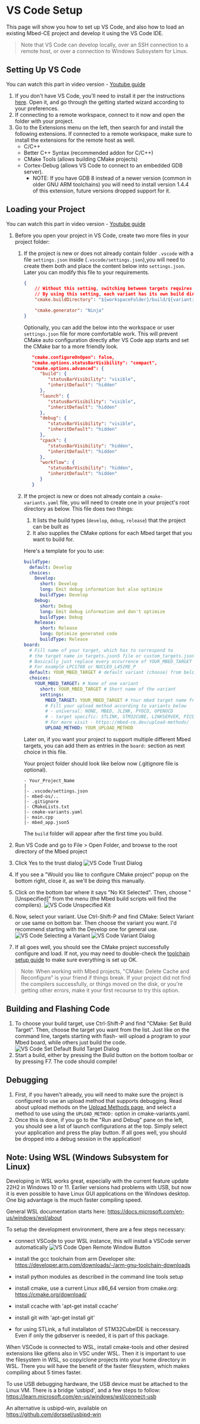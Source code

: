 # VS Code Setup

This page will show you how to set up VS Code, and also how to load an existing Mbed-CE project and develop it using the VS Code IDE.

> Note that VS Code can develop locally, over an SSH connection to a remote host, or over a connection to Windows Subsystem for Linux.

## Setting Up VS Code

You can watch this part in video version - [Youtube guide](https://youtu.be/g2nUJJtCmDA)

1. If you don't have VS Code, you'll need to install it per the instructions [here](https://code.visualstudio.com/download).  Open it, and go through the getting started wizard according to your preferences.
2. If connecting to a remote workspace, connect to it now and open the folder with your project.
3. Go to the Extensions menu on the left, then search for and install the following extensions.  If connected to a remote workspace, make sure to install the extensions for the remote host as well.
    - C/C++
    - Better C++ Syntax (recommended addon for C/C++)
    - CMake Tools (allows building CMake projects)
    - Cortex-Debug (allows VS Code to connect to an embedded GDB server).  
       - NOTE: If you have GDB 8 instead of a newer version (common in older GNU ARM toolchains) you will need to install version 1.4.4 of this extension, future versions dropped support for it.  

## Loading your Project
You can watch this part in video version - [Youtube guide](https://youtu.be/9ZDH5YIk_8g)

1. Before you open your project in VS Code, create two more files in your project folder:
   1. If the project is new or does not already contain folder `.vscode` with a file `settings.json` inside (`.vscode/settings.json`),you will need to create them both and place the content below into `settings.json`. Later you can modify this file  to your requirements.
      ```json
      {
          // Without this setting, switching between targets requires you to manually delete cache and reconfigure. 
          // By using this setting, each variant has its own build dir.
          "cmake.buildDirectory": "${workspaceFolder}/build/${variant:board}-${variant:buildType}",

          "cmake.generator": "Ninja"
      }
      ```
      Optionally, you can add the below into the workspace or user `settings.json` file for more comfortable work. This will prevent CMake auto configuration directly after VS Code app starts and set the CMake bar to a more friendly look. 
      ```json
         "cmake.configureOnOpen": false,
         "cmake.options.statusBarVisibility": "compact",
         "cmake.options.advanced": {
            "build": {
               "statusBarVisibility": "visible",
               "inheritDefault": "hidden"
            },
            "launch": {
               "statusBarVisibility": "visible",
               "inheritDefault": "hidden"
            },
            "debug": {
               "statusBarVisibility": "visible",
               "inheritDefault": "hidden"
            },
            "cpack": {
               "statusBarVisibility": "hidden",
               "inheritDefault": "hidden"
            },
            "workflow": {
               "statusBarVisibility": "hidden",
               "inheritDefault": "hidden"
            }
         } 
      ```

   2. If the project is new or does not already contain a `cmake-variants.yaml` file, you will need to create one in your project's root directory as below.
      This file does two things:
      1. It lists the build types (`develop`, `debug`, `release`) that the project can be built as
      2. It also supplies the CMake options for each Mbed target that you want to build for.  

      Here's a template for you to use:
      ```yaml
      buildType:
        default: Develop
        choices:
          Develop:
            short: Develop
            long: Emit debug information but also optimize
            buildType: Develop
          Debug:
            short: Debug
            long: Emit debug information and don't optimize
            buildType: Debug
          Release:
            short: Release
            long: Optimize generated code
            buildType: Release
      board:
        # Fill name of your target, which has to correspond to
        # the target name in targets.json5 file or custom_targets.json5 in case of custom target.
        # Basically just replace every occurrence of YOUR_MBED_TARGET with Mbed target name. 
        # For example LPC1768 or NUCLEO_L452RE_P
        default: YOUR_MBED_TARGET # default variant (choose) from below
        choices:
          YOUR_MBED_TARGET: # Name of one variant
            short: YOUR_MBED_TARGET # Short name of the variant
            settings:
              MBED_TARGET: YOUR_MBED_TARGET # Your mbed target name from targets.json5 file
              # Fill your upload method according to variants below
              # - universal: NONE, MBED, JLINK, PYOCD, OPENOCD
              # - target specific: STLINK, STM32CUBE, LINKSERVER, PICOTOOL, ARDUINO_BOSSAC
              # For more visit - https://mbed-ce.dev/upload-methods/
              UPLOAD_METHOD: YOUR_UPLOAD_METHOD
      ```

      Later on, if you want your project to support multiple different Mbed targets, you can add them as entries in the `board:` section as next choice in this file.

      Your project folder should look like below now (.gitignore file is optional).
       ```
       - Your_Project_Name
       |
       |- .vscode/settings.json
       |- mbed-os/..
       |- .gitignore
       |- CMakeLists.txt
       |- cmake-variants.yaml
       |- main.cpp
       |- mbed_app.json5 
       ```
       The `build` folder will appear after the first time you build.

2. Run VS Code and go to File > Open Folder, and browse to the root directory of the Mbed project
3. Click Yes to the trust dialog
   ![VS Code Trust Dialog](img/vs-code-trust-dialog.png)

4. If you see a "Would you like to configure CMake project" popup on the bottom right, close it, as we'll be doing this manually.
5. Click on the bottom bar where it says "No Kit Selected". Then, choose "[Unspecified]" from the menu (the Mbed build scripts will find the compilers).
   ![VS Code Unspecified Kit](img/vs-code-unspecified-kit.png)
   
7. Now, select your variant. Use Ctrl-Shift-P and find CMake: Select Variant or use same on bottom bar. Then choose the variant you want.  I'd recommend starting with the Develop one for general use.  
   ![VS Code Selecting a Variant](img/vs-code-select-variant.png)
   ![VS Code Variant Dialog](img/vs-code-variant-dialog.png)

8.  If all goes well, you should see the CMake project successfully configure and load. If not, you may need to double-check the [toolchain setup guide](../toolchain-install.md) to make sure everything is set up OK.

> Note:
> When working with Mbed projects, "CMake: Delete Cache and Reconfigure" is your friend if things break.  If your project did not find the compilers successfully, or things moved on the disk, or you're getting other errors, make it your first recourse to try this option.

## Building and Flashing Code

1. To choose your build target, use Ctrl-Shift-P and find "CMake: Set Build Target". Then, choose the target you want from the list. Just like on the command line, targets starting with flash- will upload a program to your Mbed board, while others just build the code.
   ![VS Code Set Default Build Target Dialog](img/vs-code-set-build-target.png)
2. Start a build, either by pressing the Build button on the bottom toolbar or by pressing F7. The code should compile!

## Debugging
1. First, if you haven't already, you will need to make sure the project is configured to use an upload method that supports debugging. Read about upload methods on the [Upload Methods page](https://github.com/mbed-ce/mbed-os/wiki/Upload-Methods), and select a method to use using the `UPLOAD_METHOD:` option in cmake-variants.yaml.
2. Once this is done, if you go to the "Run and Debug" pane on the left, you should see a list of launch configurations at the top.  Simply select your application and press the play button.  If all goes well, you should be dropped into a debug session in the application!

## Note: Using WSL (Windows Subsystem for Linux)

Developing in WSL works great, especially with the current feature update 22H2 in Windows 10 or 11. Earlier versions had problems with USB, but now it is even possible to have Linux GUI applications on the Windows desktop.
One big advantage is the much faster compiling speed.

General WSL documentation starts here: https://docs.microsoft.com/en-us/windows/wsl/about

To setup the development environment, there are a few steps necessary:

* connect VSCode to your WSL instance, this will install a VSCode server automatically
   ![VS Code Open Remote Window Button](img/vs-code-remote-window-button.png)

* install the gcc toolchain from arm Developer site: https://developer.arm.com/downloads/-/arm-gnu-toolchain-downloads
* install python modules as described in the command line tools setup
* install cmake, use a current Linux x86_64 version from cmake.org: https://cmake.org/download/
* install ccache with 'apt-get install ccache'
* install git with 'apt-get install git'
* for using STLink, a full installaton of STM32CubeIDE is neccessary. Even if only the gdbserver is needed, it is part of this package.

When VSCode is connected to WSL, install cmake-tools and other desired extensions like gitlens also in VSC under WSL.
Then it is important to use the filesystem in WSL, so copy/clone projects into your home directory in WSL. There you will have the benefit of the faster filesystem, which makes compiling about 5 times faster.

To use USB debugging hardware, the USB device must be attached to the Linux VM. There is a bridge 'usbipd', and a few steps to follow:
https://learn.microsoft.com/en-us/windows/wsl/connect-usb

An alternative is usbipd-win, available on https://github.com/dorssel/usbipd-win

